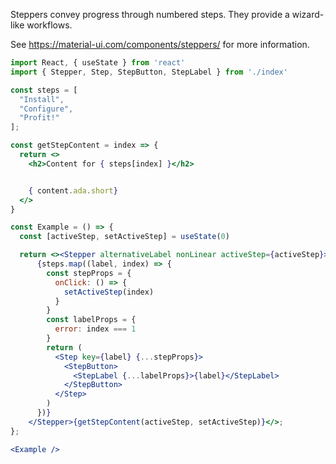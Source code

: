 Steppers convey progress through numbered steps. They provide a wizard-like workflows.

See <https://material-ui.com/components/steppers/> for more information.

```jsx
import React, { useState } from 'react'
import { Stepper, Step, StepButton, StepLabel } from './index'

const steps = [
  "Install",
  "Configure",
  "Profit!"
];

const getStepContent = index => {
  return <>
    <h2>Content for { steps[index] }</h2>


    { content.ada.short}
  </>
}

const Example = () => {
  const [activeStep, setActiveStep] = useState(0)

  return <><Stepper alternativeLabel nonLinear activeStep={activeStep}>
      {steps.map((label, index) => {
        const stepProps = {
          onClick: () => {
            setActiveStep(index)
          }
        }
        const labelProps = {
          error: index === 1
        }
        return (
          <Step key={label} {...stepProps}>
            <StepButton>
              <StepLabel {...labelProps}>{label}</StepLabel>
            </StepButton>
          </Step>
        )
      })}
    </Stepper>{getStepContent(activeStep, setActiveStep)}</>;
};

<Example />

```
